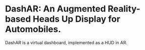# DashAR: An Augmented Reality-based Heads Up Display for Automobiles. 
DashAR is a virtual dashboard, implemented as a HUD in AR.
